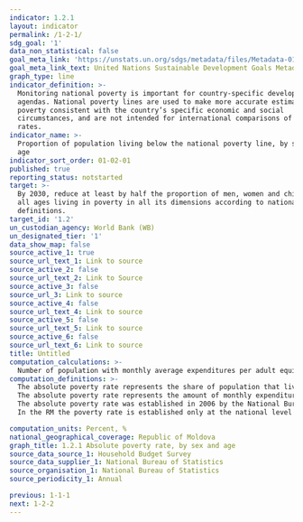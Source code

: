 ```yaml
---
indicator: 1.2.1
layout: indicator
permalink: /1-2-1/
sdg_goal: '1'
data_non_statistical: false
goal_meta_link: 'https://unstats.un.org/sdgs/metadata/files/Metadata-01-02-01.pdf '
goal_meta_link_text: United Nations Sustainable Development Goals Metadata (PDF 98.2 KB)
graph_type: line
indicator_definition: >-
  Monitoring national poverty is important for country-specific development
  agendas. National poverty lines are used to make more accurate estimates of
  poverty consistent with the country’s specific economic and social
  circumstances, and are not intended for international comparisons of poverty
  rates.
indicator_name: >-
  Proportion of population living below the national poverty line, by sex and
  age
indicator_sort_order: 01-02-01
published: true
reporting_status: notstarted
target: >-
  By 2030, reduce at least by half the proportion of men, women and children of
  all ages living in poverty in all its dimensions according to national
  definitions.
target_id: '1.2'
un_custodian_agency: World Bank (WB)
un_designated_tier: '1'
data_show_map: false
source_active_1: true
source_url_text_1: Link to source
source_active_2: false
source_url_text_2: Link to Source
source_active_3: false
source_url_3: Link to source
source_active_4: false
source_url_text_4: Link to source
source_active_5: false
source_url_text_5: Link to source
source_active_6: false
source_url_text_6: Link to source
title: Untitled
computation_calculations: >-
  Number of population with monthly average expenditures per adult equivalent lower than the value of the absolute poverty line, during the period of reference / total number of   population during the year of reference *100.
computation_definitions: >-
  The absolute poverty rate represents the share of population that lives below the nationally established poverty line. 
  The absolute poverty rate represents the amount of monthly expenditures for a set of food products, non-food goods and services considered as minimum necessary amount of a household so as to ensure a decent living. 
  The absolute poverty rate was established in 2006 by the National Bureau of Statistics according to the methodology (developed jointly by NBS and Ministry of Economy), which implies the annual recalculation of the poverty rate based on the Consumption Price Index. In 2016 the methodology for estimating the absolute poverty indicators was reviewed and the absolute poverty rate was recalculated.
  In the RM the poverty rate is established only at the national level (but not at the urban or rural levels). Since 2014, the poverty rate is calculated according to the new methodology, approved via the National Bureau of Statistics Order No. 56 dated 24 August 2018.

computation_units: Percent, %
national_geographical_coverage: Republic of Moldova
graph_title: 1.2.1 Absolute poverty rate, by sex and age
source_data_source_1: Household Budget Survey 
source_data_supplier_1: National Bureau of Statistics
source_organisation_1: National Bureau of Statistics
source_periodicity_1: Annual

previous: 1-1-1
next: 1-2-2
---
```

